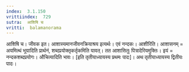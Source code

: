 ```yaml
---
index:  3.1.150
vrittiindex:  729
sutra:  आशिषि च
vritti:  balamanorama 
---
```


आशिषि च। जीवक इत। आशास्यमानजीवनक्रियाश्रय इत्यर्थः। एवं नन्दकः। आशीरिति। आशासनम् = अयमित्थं भूयादिति प्रार्थनं, शब्दप्रयोक्तृकर्तृकमिति यावत्। तत आशासितुः पित्रादेरियमुक्तिः। इयं = नन्दकशब्दप्रयोगः। औचित्यादिति भावः। [इति तृतीयाध्यायस्य प्रथमः पादः]। अथ तृतीयाध्यायस्य द्वितीयः पादः। 

